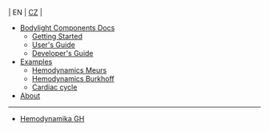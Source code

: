 | EN | [CZ](#doc/index.cs.md&summary=doc/summary.cs.md) |   
  * [Bodylight Components Docs](#doc/index.md)
    * [Getting Started](#doc/gettingstarted.md)
    * [User's Guide](#doc/usersguide.md)
    * [Developer's Guide](#doc/developersguide.md)
  * [Examples](#doc/examples.md)
    * [Hemodynamics Meurs](#doc/hemodynamicsmeurs.md)
    * [Hemodynamics Burkhoff](#doc/hemodynamicsburkhoff.md)
    * [Cardiac cycle](#doc/hemo1.md)
  * [About](#doc/about.md)
  <hr/>
  
  * [Hemodynamika GH](#index=hemodynamics/index.cs.md&summary=hemodynamics/summary.cs.md&base=https://cdn.jsdelivr.net/gh/creative-connections/Bodylight-Scenarios/)
 
